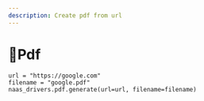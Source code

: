 ```yaml
---
description: Create pdf from url
---
```


# 📄Pdf

```text
url = "https://google.com"
filename = "google.pdf"
naas_drivers.pdf.generate(url=url, filename=filename)
```

